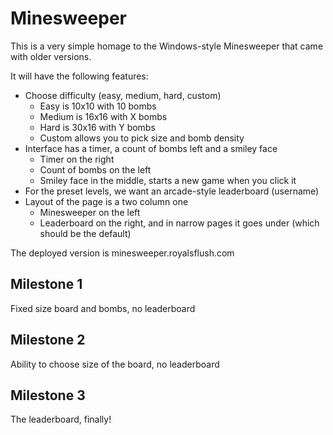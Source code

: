 # Minesweeper

This is a very simple homage to the Windows-style Minesweeper that came with
older versions.

It will have the following features:

* Choose difficulty (easy, medium, hard, custom)
  * Easy is 10x10 with 10 bombs
  * Medium is 16x16 with X bombs
  * Hard is 30x16 with Y bombs
  * Custom allows you to pick size and bomb density
* Interface has a timer, a count of bombs left and a smiley face
  * Timer on the right
  * Count of bombs on the left
  * Smiley face in the middle, starts a new game when you click it
* For the preset levels, we want an arcade-style leaderboard (username)
* Layout of the page is a two column one
  * Minesweeper on the left
  * Leaderboard on the right, and in narrow pages it goes under (which should
  be the default)

The deployed version is minesweeper.royalsflush.com

## Milestone 1

Fixed size board and bombs, no leaderboard

## Milestone 2

Ability to choose size of the board, no leaderboard

## Milestone 3

The leaderboard, finally!
